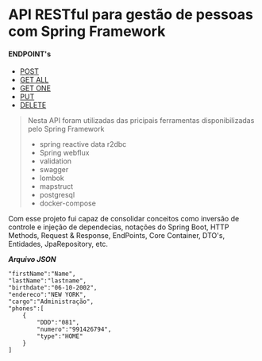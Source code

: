 # API RESTful para gestão de pessoas com Spring Framework

#### ENDPOINT's
- [POST](https://person-api-projecto.herokuapp.com/api/v1/Person)
- [GET ALL](https://person-api-projecto.herokuapp.com/api/v1/Person)
- [GET ONE](https://person-api-projecto.herokuapp.com/api/v1/Person/1)
- [PUT](https://person-api-projecto.herokuapp.com/api/v1/Person/1)
- [DELETE](https://person-api-projecto.herokuapp.com/api/v1/Person/1)
>Nesta API foram utilizadas das pricipais ferramentas disponibilizadas pelo Spring Framework
>- spring reactive data r2dbc
>- Spring webflux 
>- validation
>- swagger
>- lombok
>- mapstruct
>- postgresql
>- docker-compose

Com esse projeto fui capaz de consolidar 
conceitos como
inversão de controle e
injeção de dependecias,
notações do Spring Boot,
HTTP Methods, Request & Response,
EndPoints, Core Container,
DTO's,
Entidades, JpaRepository, etc.

***Arquivo JSON***

    "firstName":"Name",
    "lastName":"lastname",
    "birthdate":"06-10-2002",
    "endereco":"NEW YORK",
    "cargo":"Administração",
    "phones":[
        {
            "DDD":"081",
            "numero":"991426794",
            "type":"HOME"
        }
    ]

